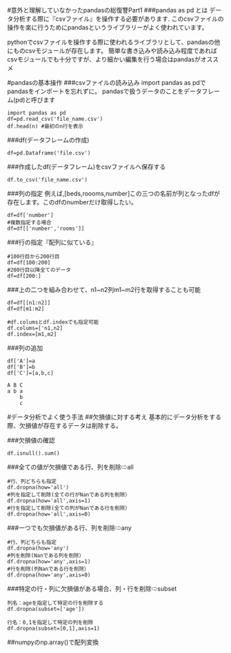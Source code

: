 #意外と理解していなかったpandasの総復讐Part1
###pandas as pd とは
データ分析する際に『csvファイル』を操作する必要があります.
このcsvファイルの操作を楽に行うためにpandasというライブラリーがよく使われています。

pythonでcsvファイルを操作する際に使われるライブラリとして、pandasの他にものcsvモジュールが存在します。
簡単な書き込みや読み込み程度であればcsvモジュールでも十分ですが、より細かい編集を行う場合はpandasがオススメ

#pandasの基本操作
###csvファイルの読み込み
import pandas as pdでpandasをインポートを忘れずに。
pandasで扱うデータのことをデータフレーム(pd)と呼びます
```
import pandas as pd
df=pd.read_csv('file_name.csv')
df.head(n) #最初のn行を表示
```
###df(データフレームの作成)
```
df=pd.Dataframe('file.csv')

```

###作成したdf(データフレーム)をcsvファイルへ保存する
```
df.to_csv('file_name.csv')
```
###列の指定
例えば,[beds,roooms,number]この三つの名前が列となったdfが存在します。このdfのnumberだけ取得したい。
```
df=df['number']
#複数指定する場合
df=df[['number','rooms']]
```
###行の指定『配列に似ている』
```
#100行目から200行目
df=df[100:200]
#200行目以降全てのデータ
df=df[200:]
```
###上の二つを組み合わせて、n1~n2列m1~m2行を取得することも可能
```
df=df[[n1:n2]]
df=df[m1:m2]

#df.columsとdf.indexでも指定可能
df.colums=['n1,n2]
df.index=[m1,m2]
```
###列の追加
```
df['A']=a
df['B']=b
df['C']=[a,b,c]

A B C
a b a
    b
    c
```
#データ分析でよく使う手法
##欠損値に対する考え
基本的にデータ分析をする際、欠損値が存在するデータは削除する。

###欠損値の確認
```
df.isnull().sum()
```
###全ての値が欠損値である行、列を削除⇨all
```
#行、列どちらも指定
df.dropna(how='all')
#列を指定して削除(全ての行がNanである列を削除）
df.dropna(how='all',axis=1)
#行を指定して削除(全ての列がNanである行を削除）
df.dropna(how='all',axis=0)
```
###一つでも欠損値がある行、列を削除⇨any
```
#行、列どちらも指定
df.dropna(how='any')
#列を削除(Nanである列を削除）
df.dropna(how='any',axis=1)
#行を削除(列Nanである行を削除）
df.dropna(how='any',axis=0)
```

###特定の行・列に欠損値がある場合、列・行を削除⇨subset
```
列名：ageを指定して特定の行を削除する
df.dropna(subset=['age'])

行名：0,1を指定して特定の列を削除
df.dropna(subset=[0,1],axis=1)
```


##numpyのnp.array()で配列変換

